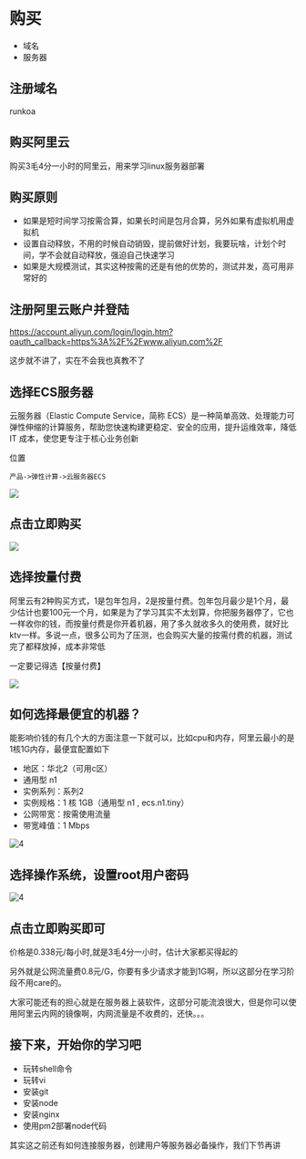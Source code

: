 # 购买

- 域名
- 服务器

## 注册域名

runkoa

## 购买阿里云

购买3毛4分一小时的阿里云，用来学习linux服务器部署

## 购买原则

- 如果是短时间学习按需合算，如果长时间是包月合算，另外如果有虚拟机用虚拟机
- 设置自动释放，不用的时候自动销毁，提前做好计划，我要玩啥，计划个时间，学不会就自动释放，强迫自己快速学习
- 如果是大规模测试，其实这种按需的还是有他的优势的，测试并发，高可用非常好的

## 注册阿里云账户并登陆

https://account.aliyun.com/login/login.htm?oauth_callback=https%3A%2F%2Fwww.aliyun.com%2F

这步就不讲了，实在不会我也真教不了

## 选择ECS服务器

云服务器（Elastic Compute Service，简称 ECS）是一种简单高效、处理能力可弹性伸缩的计算服务，帮助您快速构建更稳定、安全的应用，提升运维效率，降低 IT 成本，使您更专注于核心业务创新


位置

    产品->弹性计算->云服务器ECS

![](img/1.png)

## 点击立即购买

![](img/2.png)

## 选择按量付费

阿里云有2种购买方式，1是包年包月，2是按量付费。包年包月最少是1个月，最少估计也要100元一个月，如果是为了学习其实不太划算，你把服务器停了，它也一样收你的钱，而按量付费是你开着机器，用了多久就收多久的使用费，就好比ktv一样。多说一点，很多公司为了压测，也会购买大量的按需付费的机器，测试完了都释放掉，成本非常低

一定要记得选【按量付费】

![](img/3.png)

## 如何选择最便宜的机器？

能影响价钱的有几个大的方面注意一下就可以，比如cpu和内存，阿里云最小的是1核1G内存，最便宜配置如下

- 地区：华北2（可用c区）
- 通用型 n1
- 实例系列：系列2
- 实例规格：1 核 1GB（通用型 n1 , ecs.n1.tiny）
- 公网带宽：按需使用流量
- 带宽峰值：1 Mbps

![4](img/4.png)

## 选择操作系统，设置root用户密码

![4](img/5.png)

## 点击立即购买即可

价格是0.338元/每小时,就是3毛4分一小时，估计大家都买得起的

另外就是公网流量费0.8元/G，你要有多少请求才能到1G啊，所以这部分在学习阶段不用care的。

大家可能还有的担心就是在服务器上装软件，这部分可能流浪很大，但是你可以使用阿里云内网的镜像啊，内网流量是不收费的，还快。。。

## 接下来，开始你的学习吧

- 玩转shell命令
- 玩转vi
- 安装git
- 安装node
- 安装nginx
- 使用pm2部署node代码

其实这之前还有如何连接服务器，创建用户等服务器必备操作，我们下节再讲
